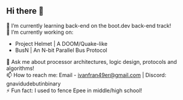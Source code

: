 ## Hi there 👋
🌱 I’m currently learning back-end on the boot.dev back-end track! \
🔭 I’m currently working on: 

- Project Helmet | A DOOM/Quake-like
- BusN           | An N-bit Parallel Bus Protocol  

💬 Ask me about processor architectures, logic design, protocols and algorithms! \
📫 How to reach me: Email - ivanfran49er@gmail.com | Discord: gnavidudebutinbinary \
⚡ Fun fact: I used to fence Epee in middle/high school!
